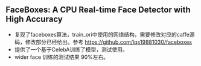 ## FaceBoxes: A CPU Real-time Face Detector with High Accuracy
- 复现了faceboxes算法，train_ori中使用的网络结构，需要修改对应的caffe源码，修改部分已经给出。参考 https://github.com/lqs19881030/faceboxes
- 提供了一个基于CelebA训练了模型，测试使用。
- wider face 训练的测试结果 90%左右。
